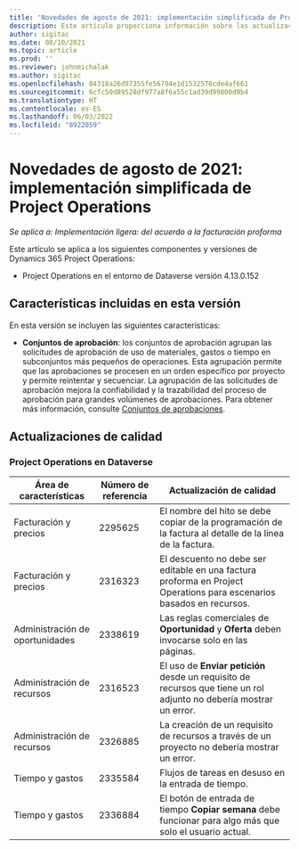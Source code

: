 ```yaml
---
title: 'Novedades de agosto de 2021: implementación simplificada de Project Operations'
description: Este artículo proporciona información sobre las actualizaciones de calidad disponibles en la versión de agosto de 2021 de la implementación de Project Operations Lite.
author: sigitac
ms.date: 08/10/2021
ms.topic: article
ms.prod: ''
ms.reviewer: johnmichalak
ms.author: sigitac
ms.openlocfilehash: 84318a26d97355fe56794e1d1532576cde4af661
ms.sourcegitcommit: 6cfc50d89528df977a8f6a55c1ad39d99800d9b4
ms.translationtype: HT
ms.contentlocale: es-ES
ms.lasthandoff: 06/03/2022
ms.locfileid: "8922059"
---
```

# <a name="whats-new-august-2021---project-operations-lite-deployment"></a>Novedades de agosto de 2021: implementación simplificada de Project Operations

_Se aplica a: Implementación ligera: del acuerdo a la facturación proforma_

Este artículo se aplica a los siguientes componentes y versiones de Dynamics 365 Project Operations:

  - Project Operations en el entorno de Dataverse versión 4.13.0.152

## <a name="features-included-in-this-release"></a>Características incluidas en esta versión

En esta versión se incluyen las siguientes características:

- **Conjuntos de aprobación**: los conjuntos de aprobación agrupan las solicitudes de aprobación de uso de materiales, gastos o tiempo en subconjuntos más pequeños de operaciones. Esta agrupación permite que las aprobaciones se procesen en un orden específico por proyecto y permite reintentar y secuenciar. La agrupación de las solicitudes de aprobación mejora la confiabilidad y la trazabilidad del proceso de aprobación para grandes volúmenes de aprobaciones. Para obtener más información, consulte [Conjuntos de aprobaciones](../../approvals/approval-sets.md).

## <a name="quality-updates"></a>Actualizaciones de calidad

### <a name="project-operations-on-dataverse"></a>Project Operations en Dataverse

| **Área de características** | **Número de referencia** | **Actualización de calidad** |
| --- | --- | --- |
| Facturación y precios | 2295625 | El nombre del hito se debe copiar de la programación de la factura al detalle de la línea de la factura. |
| Facturación y precios | 2316323 | El descuento no debe ser editable en una factura proforma en Project Operations para escenarios basados en recursos. |
| Administración de oportunidades | 2338619 | Las reglas comerciales de **Oportunidad** y **Oferta** deben invocarse solo en las páginas. |
| Administración de recursos | 2316523 | El uso de **Enviar petición** desde un requisito de recursos que tiene un rol adjunto no debería mostrar un error. |
| Administración de recursos | 2326885 | La creación de un requisito de recursos a través de un proyecto no debería mostrar un error. |
| Tiempo y gastos | 2335584 | Flujos de tareas en desuso en la entrada de tiempo. |
| Tiempo y gastos | 2336884 | El botón de entrada de tiempo **Copiar semana** debe funcionar para algo más que solo el usuario actual. |

